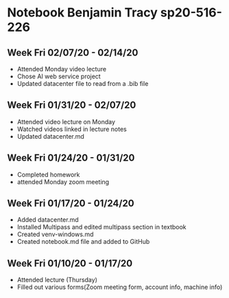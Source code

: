 # Notebook Benjamin Tracy sp20-516-226

## Week Fri 02/07/20 - 02/14/20

* Attended Monday video lecture
* Chose AI web service project
* Updated datacenter file to read from a .bib file

## Week Fri 01/31/20 - 02/07/20

* Attended video lecture on Monday
* Watched videos linked in lecture notes
* Updated datacenter.md

## Week Fri 01/24/20 - 01/31/20

* Completed homework 
* attended Monday zoom meeting

## Week Fri 01/17/20 - 01/24/20

* Added datacenter.md
* Installed Multipass and edited multipass section in textbook
* Created venv-windows.md
* Created notebook.md file and added to GitHub

## Week Fri 01/10/20 - 01/17/20

* Attended lecture (Thursday)
* Filled out various forms(Zoom meeting form, account info, machine 
info) 
